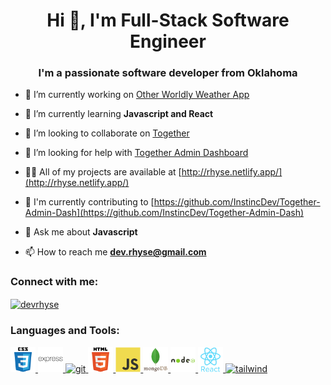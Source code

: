 <h1 align="center">Hi 👋, I'm Full-Stack Software Engineer</h1>
<h3 align="center">I'm a passionate software developer from Oklahoma</h3>

- 🔭 I’m currently working on [Other Worldly Weather App](https://github.com/DevRhyse/otherWorldly)

- 🌱 I’m currently learning **Javascript and React**

- 👯 I’m looking to collaborate on [Together](https://github.com/Caleb-Cohen/Together)

- 🤝 I’m looking for help with [Together Admin Dashboard](https://github.com/InstincDev/Together-Admin-Dash)

- 👨‍💻 All of my projects are available at [http://rhyse.netlify.app/](http://rhyse.netlify.app/)

- 📝 I'm currently contributing to [https://github.com/InstincDev/Together-Admin-Dash](https://github.com/InstincDev/Together-Admin-Dash)

- 💬 Ask me about **Javascript**

- 📫 How to reach me **dev.rhyse@gmail.com**

<h3 align="left">Connect with me:</h3>
<p align="left">
<a href="https://linkedin.com/in/devrhyse" target="blank"><img align="center" src="https://raw.githubusercontent.com/rahuldkjain/github-profile-readme-generator/master/src/images/icons/Social/linked-in-alt.svg" alt="devrhyse" height="30" width="40" /></a>
</p>

<h3 align="left">Languages and Tools:</h3>
<p align="left"> <a href="https://www.w3schools.com/css/" target="_blank" rel="noreferrer"> <img src="https://raw.githubusercontent.com/devicons/devicon/master/icons/css3/css3-original-wordmark.svg" alt="css3" width="40" height="40"/> </a> <a href="https://expressjs.com" target="_blank" rel="noreferrer"> <img src="https://raw.githubusercontent.com/devicons/devicon/master/icons/express/express-original-wordmark.svg" alt="express" width="40" height="40"/> </a> <a href="https://git-scm.com/" target="_blank" rel="noreferrer"> <img src="https://www.vectorlogo.zone/logos/git-scm/git-scm-icon.svg" alt="git" width="40" height="40"/> </a> <a href="https://www.w3.org/html/" target="_blank" rel="noreferrer"> <img src="https://raw.githubusercontent.com/devicons/devicon/master/icons/html5/html5-original-wordmark.svg" alt="html5" width="40" height="40"/> </a> <a href="https://developer.mozilla.org/en-US/docs/Web/JavaScript" target="_blank" rel="noreferrer"> <img src="https://raw.githubusercontent.com/devicons/devicon/master/icons/javascript/javascript-original.svg" alt="javascript" width="40" height="40"/> </a> <a href="https://www.mongodb.com/" target="_blank" rel="noreferrer"> <img src="https://raw.githubusercontent.com/devicons/devicon/master/icons/mongodb/mongodb-original-wordmark.svg" alt="mongodb" width="40" height="40"/> </a> <a href="https://nodejs.org" target="_blank" rel="noreferrer"> <img src="https://raw.githubusercontent.com/devicons/devicon/master/icons/nodejs/nodejs-original-wordmark.svg" alt="nodejs" width="40" height="40"/> </a> <a href="https://reactjs.org/" target="_blank" rel="noreferrer"> <img src="https://raw.githubusercontent.com/devicons/devicon/master/icons/react/react-original-wordmark.svg" alt="react" width="40" height="40"/> </a> <a href="https://tailwindcss.com/" target="_blank" rel="noreferrer"> <img src="https://www.vectorlogo.zone/logos/tailwindcss/tailwindcss-icon.svg" alt="tailwind" width="40" height="40"/> </a> </p>

